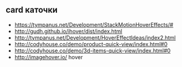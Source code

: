 card каточки
------------

+ https://tympanus.net/Development/StackMotionHoverEffects/#
+ http://gudh.github.io/ihover/dist/index.html 
+ http://tympanus.net/Development/HoverEffectIdeas/index2.html
+ http://codyhouse.co/demo/product-quick-view/index.html#0
+ http://codyhouse.co/demo/3d-items-quick-view/index.html#0
+ http://imagehover.io/ hover
